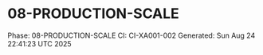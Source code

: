 # 08-PRODUCTION-SCALE
Phase: 08-PRODUCTION-SCALE
CI: CI-XA001-002
Generated: Sun Aug 24 22:41:23 UTC 2025
